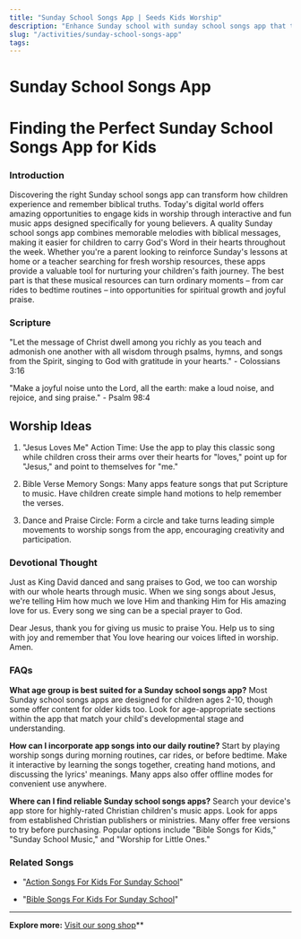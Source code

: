 ```yaml
---
title: "Sunday School Songs App | Seeds Kids Worship"
description: "Enhance Sunday school with sunday school songs app that teach faith through music. Educational worship resources for children."
slug: "/activities/sunday-school-songs-app"
tags:
---
```


# Sunday School Songs App

# Finding the Perfect Sunday School Songs App for Kids

### Introduction
Discovering the right Sunday school songs app can transform how children experience and remember biblical truths. Today's digital world offers amazing opportunities to engage kids in worship through interactive and fun music apps designed specifically for young believers. A quality Sunday school songs app combines memorable melodies with biblical messages, making it easier for children to carry God's Word in their hearts throughout the week. Whether you're a parent looking to reinforce Sunday's lessons at home or a teacher searching for fresh worship resources, these apps provide a valuable tool for nurturing your children's faith journey. The best part is that these musical resources can turn ordinary moments – from car rides to bedtime routines – into opportunities for spiritual growth and joyful praise.

### Scripture
"Let the message of Christ dwell among you richly as you teach and admonish one another with all wisdom through psalms, hymns, and songs from the Spirit, singing to God with gratitude in your hearts." - Colossians 3:16

"Make a joyful noise unto the Lord, all the earth: make a loud noise, and rejoice, and sing praise." - Psalm 98:4

## Worship Ideas
1. "Jesus Loves Me" Action Time: Use the app to play this classic song while children cross their arms over their hearts for "loves," point up for "Jesus," and point to themselves for "me."

2. Bible Verse Memory Songs: Many apps feature songs that put Scripture to music. Have children create simple hand motions to help remember the verses.

3. Dance and Praise Circle: Form a circle and take turns leading simple movements to worship songs from the app, encouraging creativity and participation.

### Devotional Thought
Just as King David danced and sang praises to God, we too can worship with our whole hearts through music. When we sing songs about Jesus, we're telling Him how much we love Him and thanking Him for His amazing love for us. Every song we sing can be a special prayer to God.

Dear Jesus, thank you for giving us music to praise You. Help us to sing with joy and remember that You love hearing our voices lifted in worship. Amen.

### FAQs

**What age group is best suited for a Sunday school songs app?**
Most Sunday school songs apps are designed for children ages 2-10, though some offer content for older kids too. Look for age-appropriate sections within the app that match your child's developmental stage and understanding.

**How can I incorporate app songs into our daily routine?**
Start by playing worship songs during morning routines, car rides, or before bedtime. Make it interactive by learning the songs together, creating hand motions, and discussing the lyrics' meanings. Many apps also offer offline modes for convenient use anywhere.

**Where can I find reliable Sunday school songs apps?**
Search your device's app store for highly-rated Christian children's music apps. Look for apps from established Christian publishers or ministries. Many offer free versions to try before purchasing. Popular options include "Bible Songs for Kids," "Sunday School Music," and "Worship for Little Ones."

### Related Songs

- "[Action Songs For Kids For Sunday School](/activities/action-songs-for-kids-for-sunday-school/)"

- "[Bible Songs For Kids For Sunday School](/activities/bible-songs-for-kids-for-sunday-school/)"

---

**Explore more:** [Visit our song shop](https://seedskidsworship.com/shop)**

<!-- Schema Markup -->
<script type="application/ld+json">
{
  "@context": "https://schema.org",
  "@type": "MusicRecording",
  "name": "Sunday School Songs App",
  "byArtist": {
    "@type": "MusicGroup",
    "name": "Seeds Kids Worship"
  },
  "isFamilyFriendly": true,
  "url": "https://seedskidsworship.com/activities/sunday-school-songs-app/"
}
</script>